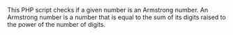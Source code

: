 This PHP script checks if a given number is an Armstrong number. An Armstrong number is a number that is equal to the sum of its digits raised to the power of the number of digits. 